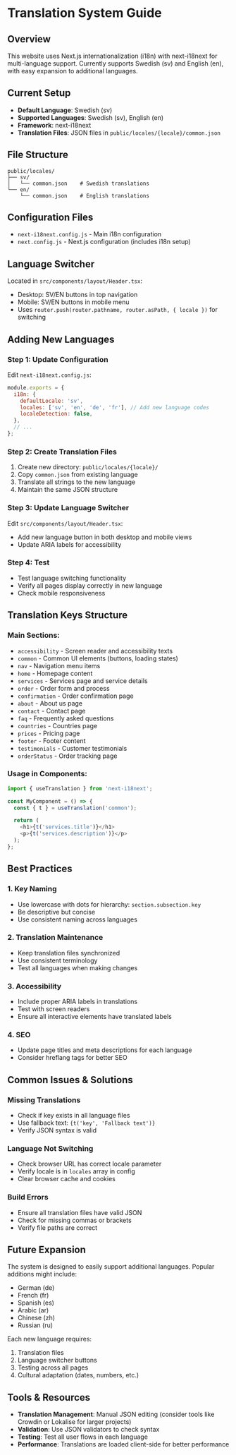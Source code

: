 # Translation System Guide

## Overview
This website uses Next.js internationalization (i18n) with next-i18next for multi-language support. Currently supports Swedish (sv) and English (en), with easy expansion to additional languages.

## Current Setup
- **Default Language**: Swedish (sv)
- **Supported Languages**: Swedish (sv), English (en)
- **Framework**: next-i18next
- **Translation Files**: JSON files in `public/locales/{locale}/common.json`

## File Structure
```
public/locales/
├── sv/
│   └── common.json    # Swedish translations
└── en/
    └── common.json    # English translations
```

## Configuration Files
- `next-i18next.config.js` - Main i18n configuration
- `next.config.js` - Next.js configuration (includes i18n setup)

## Language Switcher
Located in `src/components/layout/Header.tsx`:
- Desktop: SV/EN buttons in top navigation
- Mobile: SV/EN buttons in mobile menu
- Uses `router.push(router.pathname, router.asPath, { locale })` for switching

## Adding New Languages

### Step 1: Update Configuration
Edit `next-i18next.config.js`:
```javascript
module.exports = {
  i18n: {
    defaultLocale: 'sv',
    locales: ['sv', 'en', 'de', 'fr'], // Add new language codes
    localeDetection: false,
  },
  // ...
};
```

### Step 2: Create Translation Files
1. Create new directory: `public/locales/{locale}/`
2. Copy `common.json` from existing language
3. Translate all strings to the new language
4. Maintain the same JSON structure

### Step 3: Update Language Switcher
Edit `src/components/layout/Header.tsx`:
- Add new language button in both desktop and mobile views
- Update ARIA labels for accessibility

### Step 4: Test
- Test language switching functionality
- Verify all pages display correctly in new language
- Check mobile responsiveness

## Translation Keys Structure

### Main Sections:
- `accessibility` - Screen reader and accessibility texts
- `common` - Common UI elements (buttons, loading states)
- `nav` - Navigation menu items
- `home` - Homepage content
- `services` - Services page and service details
- `order` - Order form and process
- `confirmation` - Order confirmation page
- `about` - About us page
- `contact` - Contact page
- `faq` - Frequently asked questions
- `countries` - Countries page
- `prices` - Pricing page
- `footer` - Footer content
- `testimonials` - Customer testimonials
- `orderStatus` - Order tracking page

### Usage in Components:
```javascript
import { useTranslation } from 'next-i18next';

const MyComponent = () => {
  const { t } = useTranslation('common');

  return (
    <h1>{t('services.title')}</h1>
    <p>{t('services.description')}</p>
  );
};
```

## Best Practices

### 1. Key Naming
- Use lowercase with dots for hierarchy: `section.subsection.key`
- Be descriptive but concise
- Use consistent naming across languages

### 2. Translation Maintenance
- Keep translation files synchronized
- Use consistent terminology
- Test all languages when making changes

### 3. Accessibility
- Include proper ARIA labels in translations
- Test with screen readers
- Ensure all interactive elements have translated labels

### 4. SEO
- Update page titles and meta descriptions for each language
- Consider hreflang tags for better SEO

## Common Issues & Solutions

### Missing Translations
- Check if key exists in all language files
- Use fallback text: `{t('key', 'Fallback text')}`
- Verify JSON syntax is valid

### Language Not Switching
- Check browser URL has correct locale parameter
- Verify locale is in `locales` array in config
- Clear browser cache and cookies

### Build Errors
- Ensure all translation files have valid JSON
- Check for missing commas or brackets
- Verify file paths are correct

## Future Expansion
The system is designed to easily support additional languages. Popular additions might include:
- German (de)
- French (fr)
- Spanish (es)
- Arabic (ar)
- Chinese (zh)
- Russian (ru)

Each new language requires:
1. Translation files
2. Language switcher buttons
3. Testing across all pages
4. Cultural adaptation (dates, numbers, etc.)

## Tools & Resources
- **Translation Management**: Manual JSON editing (consider tools like Crowdin or Lokalise for larger projects)
- **Validation**: Use JSON validators to check syntax
- **Testing**: Test all user flows in each language
- **Performance**: Translations are loaded client-side for better performance